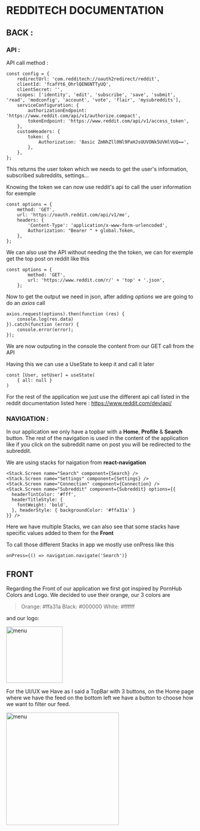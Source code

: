 # REDDITECH DOCUMENTATION

## BACK :

### API :

API call method :

```
const config = {
    redirectUrl: 'com.redditech://oauth2redirect/reddit',
    clientId: 'fcafYt6_OhrlQEN6NTTyUQ',
    clientSecret: '',
    scopes: ['identity', 'edit', 'subscribe', 'save', 'submit', 'read', 'modconfig', 'account', 'vote', 'flair', 'mysubreddits'],
    serviceConfiguration: {
        authorizationEndpoint: 'https://www.reddit.com/api/v1/authorize.compact',
        tokenEndpoint: 'https://www.reddit.com/api/v1/access_token',
    },
    customHeaders: {
        token: {
            Authorization: 'Basic ZmNhZll0Nl9PaHJsUUVONk5UVHlVUQ==',
        },
    },
};
```
This returns the user token which we needs to get the user's information, subscribed subreddits, settings...

Knowing the token we can now use reddit's api to call the user information for exemple
```
const options = {
    method: 'GET',
    url: 'https://oauth.reddit.com/api/v1/me',
    headers: {
        'Content-Type': 'application/x-www-form-urlencoded',
        Authorization: "Bearer " + global.Token,
    },
};
```

We can also use the API without needing the the token, we can for exemple get the top post on reddit like this
```
const options = {
        method: 'GET',
        url: 'https://www.reddit.com/r/' + 'top' + '.json',
    };
```

Now to get the output we need in json, after adding *options* we are going to do an *axios* call
```
axios.request(options).then(function (res) {
    console.log(res.data)
}).catch(function (error) {
    console.error(error);
});
```
We are now outputing in the console the content from our GET call from the API

Having this we can use a UseState to keep it and call it later
```
const [User, setUser] = useState(
    { all: null }
)
```

For the rest of the application we just use the different api call listed in the reddit documentation listed here : https://www.reddit.com/dev/api/

### NAVIGATION :

In our application we only have a topbar with a **Home**, **Profile** & **Search** button. The rest of the navigation is used in the content of the application like if you click on the subreddit name on post you will be redirected to the subreddit.

We are using stacks for naigation from **react-navigation**
```
<Stack.Screen name="Search" component={Search} />
<Stack.Screen name="Settings" component={Settings} />
<Stack.Screen name="Connection" component={Connection} />
<Stack.Screen name="Subreddit" component={Subreddit} options={{
  headerTintColor: '#fff',
  headerTitleStyle: {
    fontWeight: 'bold',
  }, headerStyle: { backgroundColor: '#ffa31a' }
}} />
```
Here we have multiple Stacks, we can also see that some stacks have specific values added to them for the **Front**

To call those different Stacks in app we mostly use onPress like this
```
onPress={() => navigation.navigate('Search')}
```

## FRONT

Regarding the Front of our application we first got inspired by PornHub Colors and Logo. We decided to use their orange, our 3 colors are
> Orange: #ffa31a
> Black:  #000000
> White:  #ffffff

and our logo:

<img width="150" alt="menu" src="https://user-images.githubusercontent.com/63443236/139917946-6cbcb1e7-8ab8-4315-b152-2ff9cc8472ca.png">

For the UI/UX we Have as I said a TopBar with 3 buttons, on the Home page where we have the feed on the bottom left we have a button to choose how we want to filter our feed.

<img width="300" alt="menu" src="https://user-images.githubusercontent.com/63443236/139919405-733473b8-cc60-4937-a6d3-52aefdbb1b3e.jpg">

